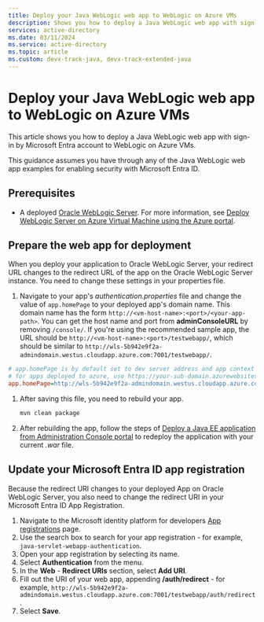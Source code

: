 ```yaml
---
title: Deploy your Java WebLogic web app to WebLogic on Azure VMs
description: Shows you how to deploy a Java WebLogic web app with sign-in by Microsoft Entra account to WebLogic on Azure VMs.
services: active-directory
ms.date: 03/11/2024
ms.service: active-directory
ms.topic: article
ms.custom: devx-track-java, devx-track-extended-java
---
```


# Deploy your Java WebLogic web app to WebLogic on Azure VMs

This article shows you how to deploy a Java WebLogic web app with sign-in by Microsoft Entra account to WebLogic on Azure VMs.

This guidance assumes you have through any of the Java WebLogic web app examples for enabling security with Microsoft Entra ID.

## Prerequisites

- A deployed [Oracle WebLogic Server](https://www.oracle.com/java/weblogic/). For more information, see [Deploy WebLogic Server on Azure Virtual Machine using the Azure portal](/azure/virtual-machines/workloads/oracle/weblogic-server-azure-virtual-machine).

## Prepare the web app for deployment

When you deploy your application to Oracle WebLogic Server, your redirect URL changes to the redirect URL of the app on the Oracle WebLogic Server instance. You need to change these settings in your properties file.

1. Navigate to your app's *authentication.properties* file and change the value of `app.homePage` to your deployed app's domain name. This domain name has the form `http://<vm-host-name>:<port>/<your-app-path>`. You can get the host name and port from **adminConsoleURL** by removing `/console/`. If you're using the recommended sample app, the URL should be `http://<vm-host-name>:<port>/testwebapp/`, which should be similar to `http://wls-5b942e9f2a-admindomain.westus.cloudapp.azure.com:7001/testwebapp/`.

```ini
# app.homePage is by default set to dev server address and app context path on the server
# for apps deployed to azure, use https://your-sub-domain.azurewebsites.net
app.homePage=http://wls-5b942e9f2a-admindomain.westus.cloudapp.azure.com:7001/testwebapp/
```

1. After saving this file, you need to rebuild your app.

   ```bash
   mvn clean package
   ```

1. After rebuilding the app, follow the steps of [Deploy a Java EE application from Administration Console portal](/azure/virtual-machines/workloads/oracle/weblogic-server-azure-virtual-machine#deploy-a-java-ee-application-from-administration-console-portal) to redeploy the application with your current *.war* file.

## Update your Microsoft Entra ID app registration

Because the redirect URI changes to your deployed App on Oracle WebLogic Server, you also need to change the redirect URI in your Microsoft Entra ID App Registration.

1. Navigate to the Microsoft identity platform for developers [App registrations](https://go.microsoft.com/fwlink/?linkid=2083908) page.
1. Use the search box to search for your app registration - for example, `java-servlet-webapp-authentication`.
1. Open your app registration by selecting its name.
1. Select **Authentication** from the menu.
1. In the **Web** - **Redirect URIs** section, select **Add URI**.
1. Fill out the URI of your web app, appending **/auth/redirect** - for example, `http://wls-5b942e9f2a-admindomain.westus.cloudapp.azure.com:7001/testwebapp/auth/redirect`.
1. Select **Save**.
